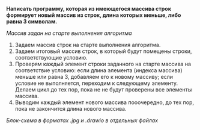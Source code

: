 **Написать программу, которая из имеющегося массива строк формирует новый массив из строк, длина которых меньше, либо равна 3 символам.** 

*Массив задан на старте выполнения алгоритма*

1. Задаем массив строк на старте выполнения алгоритма.
2. Задаем итоговый массив строк, в который будут помещены строки, соответствующие условию.
3. Проверям каждый элемент строки заданного на старте массива на соответствие условию: если длина элемента (индекса массива) меньше или равна 3, добавляем его к новому массиву; если условие не выполняется, переходим к следующему элементу. Делаем цикл до тех пор, пока не не будут проверены все элементы массива.
4. Выводим каждый элемент нового массива пооочередно, до тех пор, пока не закончится длина нового массива. 

*Блок-схема в форматах .jpg и .drawio в отдельных файлах* 
